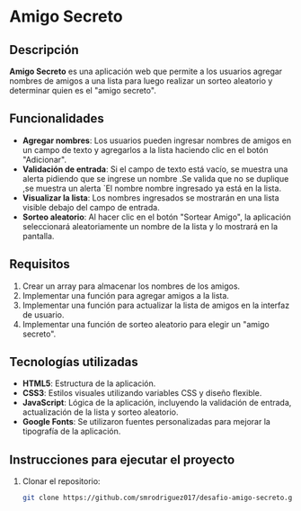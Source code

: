 # Amigo Secreto

## Descripción

**Amigo Secreto** es una aplicación web  que permite a los usuarios agregar nombres de amigos a una lista para luego realizar un sorteo aleatorio y determinar quien es el "amigo secreto".
## Funcionalidades

- **Agregar nombres**: Los usuarios pueden ingresar nombres de amigos en un campo de texto y agregarlos a la lista haciendo clic en el botón "Adicionar".
- **Validación de entrada**: Si el campo de texto está vacío, se muestra una alerta pidiendo que se ingrese un nombre .Se valida que no se duplique ,se muestra un alerta `El nombre nombre ingresado ya está en la lista.
- **Visualizar la lista**: Los nombres ingresados se mostrarán en una lista visible debajo del campo de entrada.
- **Sorteo aleatorio**: Al hacer clic en el botón "Sortear Amigo", la aplicación seleccionará aleatoriamente un nombre de la lista y lo mostrará en la pantalla.

## Requisitos

1. Crear un array para almacenar los nombres de los amigos.
2. Implementar una función para agregar amigos a la lista.
3. Implementar una función para actualizar la lista de amigos en la interfaz de usuario.
4. Implementar una función de sorteo aleatorio para elegir un "amigo secreto".

## Tecnologías utilizadas

- **HTML5**: Estructura de la aplicación.
- **CSS3**: Estilos visuales utilizando variables CSS y diseño flexible.
- **JavaScript**: Lógica de la aplicación, incluyendo la validación de entrada, actualización de la lista y sorteo aleatorio.
- **Google Fonts**: Se utilizaron fuentes personalizadas para mejorar la tipografía de la aplicación.

## Instrucciones para ejecutar el proyecto

1. Clonar el repositorio:

   ```bash
   git clone https://github.com/smrodriguez017/desafio-amigo-secreto.git
